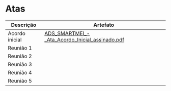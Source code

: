 # Atas

| Descrição | Artefato |
|------|-----------------------------------------|
| Acordo inicial|[ADS_SMARTMEI_-_Ata_Acordo_Inicial_assinado.pdf](https://github.com/ICEI-PUC-Minas-PMV-ADS/pmv-ads-2024-1-e5-proj-empext-t2-smartmei/files/14398604/ADS_SMARTMEI_-_Ata_Acordo_Inicial_assinado.pdf)|
| Reunião 1 ||
| Reunião 2 ||
| Reunião 3 ||
| Reunião 4 ||
| Reunião 5 ||


